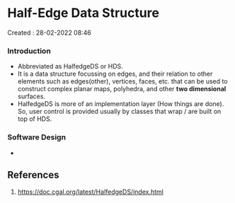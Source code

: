 # Half-Edge Data Structure
Created : 28-02-2022 08:46

### Introduction
* Abbreviated as HalfedgeDS or HDS.
* It is a data structure focussing on edges, and their relation to other elements such as edges(other), vertices, faces, etc. that can be used to construct complex planar maps, polyhedra, and other **two dimensional** surfaces.
* HalfedgeDS is more of an implementation layer (How things are done). So, user control is provided usually by classes that wrap / are built on top of HDS.

### Software Design
* 

## References
1. https://doc.cgal.org/latest/HalfedgeDS/index.html